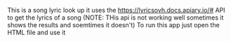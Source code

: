 This is a song lyric look up it uses the https://lyricsovh.docs.apiary.io/# API to get the lyrics of a song (NOTE: THis api is not working well sometimes it shows the results and soemtimes it doesn't)
To run this app just open the HTML file and use it
